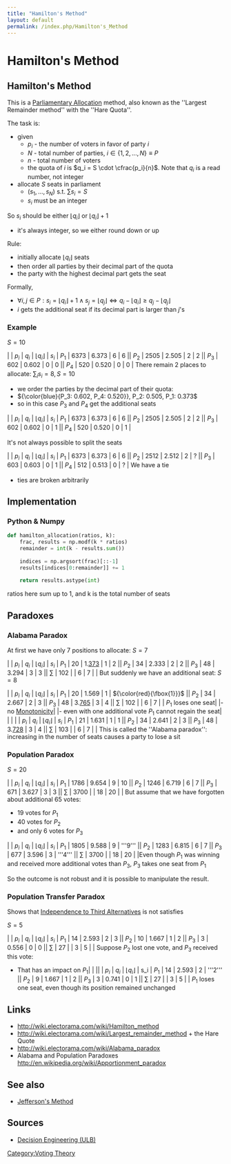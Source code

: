 ```yaml
---
title: "Hamilton's Method"
layout: default
permalink: /index.php/Hamilton's_Method
---
```


# Hamilton's Method

## Hamilton's Method
This is a [Parliamentary Allocation](Parliamentary_Allocation) method, also known as the ''Largest Remainder method'' with the ''Hare Quota''.

The task is:
- given 
  - $p_i$ - the number of voters in favor of party $i$ 
  - $N$ - total number of parties, $i \in \{ 1, 2, ..., N\} \equiv P$
  - $n$ - total number of voters
  - the quota of $i$ is $q_i = S \cdot \cfrac{p_i}{n}$. Note that $q_i$ is a read number, not integer
- allocate $S$ seats in parliament
  - $(s_1, ..., s_N)$ s.t. $\sum s_i = S$
  - $s_i$ must be an integer

So $s_i$ should be either $\lfloor q_i \rfloor$ or $\lfloor q_i \rfloor + 1$
- it's always integer, so we either round down or up

Rule:
- initially allocate $\lfloor q_i \rfloor$ seats 
- then order all parties by their decimal part of the quota 
- the party with the highest decimal part gets the seat

Formally,
- $\forall i, j \in P: s_i = \lfloor q_i \rfloor + 1 \land s_j = \lfloor q_j \rfloor \iff q_i - \lfloor q_i \rfloor \geqslant q_j - \lfloor q_j \rfloor$ 
- $i$ gets the additional seat if its decimal part is larger than $j$'s 


### Example
$S = 10$ 

|    |  $p_i$  |  $q_i$  |  $\lfloor q_i \rfloor$  |  $s_i$  |  $P_1$  |  6373  |  6.373  |  6  |  6  ||  $P_2$  |  2505  |  2.505  |  2  |  2  ||  $P_3$  |  602  |  0.602  |  0  |  0 ||  $P_4$  |  520  |  0.520  |  0  |  0  |
There remain 2 places to allocate: $\sum_i s_i = 8, S = 10$
- we order the parties by the decimal part of their quota:
- ${\color{blue}{P_3: 0.602, P_4: 0.520}}, P_2: 0.505, P_1: 0.373$
- so in this case $P_3$ and $P_4$ get the additional seats


|    |  $p_i$  |  $q_i$  |  $\lfloor q_i \rfloor$  |  $s_i$  |  $P_1$  |  6373  |  6.373  |  6  |  6  ||  $P_2$  |  2505  |  2.505  |  2  |  2  ||  $P_3$  |  602  |  0.602  |  0  |  1 ||  $P_4$  |  520  |  0.520  |  0  |  1  |


It's not always possible to split the seats

|    |  $p_i$  |  $q_i$  |  $\lfloor q_i \rfloor$  |  $s_i$  |  $P_1$  |  6373  |  6.373  |  6  |  6  ||  $P_2$  |  2512  |  2.512  |  2  |  ?  ||  $P_3$  |  603  |  0.603  |  0  |  1 ||  $P_4$  |  512  |  0.513  |  0  |  ? |
We have a tie
- ties are broken arbitrarily


## Implementation
### Python & Numpy
```python
def hamilton_allocation(ratios, k):
    frac, results = np.modf(k * ratios)
    remainder = int(k - results.sum())
    
    indices = np.argsort(frac)[::-1]
    results[indices[0:remainder]] += 1
 
    return results.astype(int)
```

ratios here sum up to 1, and k is the total number of seats


## Paradoxes
### Alabama Paradox
At first we have only 7 positions to allocate: $S = 7$


|    |  $p_i$  |  $q_i$  |  $\lfloor q_i \rfloor$  |  $s_i$  |  $P_1$  |  20  |  1.<u>373</u>  |  1  |  2 ||  $P_2$  |  34  |  2.333  |  2  |  2  ||  $P_3$  |  48  |  3.294  |  3  |  3 ||   $\sum$  |   102  |   |  6  |  7 | |
But suddenly we have an additional seat: $S = 8$

|    |  $p_i$  |  $q_i$  |  $\lfloor q_i \rfloor$  |  $s_i$  |  $P_1$  |  20  |  1.569  |  1  |  ${\color{red}{\fbox{1}}}$ ||  $P_2$  |  34  |  2.667  |  2  |  3 ||  $P_3$  |  48  |  3.<u>765</u>  |  3  |  4 ||   $\sum$  |   102  |   |  6  |  7 | |
$P_1$ loses one seat|    |- no [Monotonicity](Monotonicity)|  |- even with one additional vote $P_1$ cannot regain the seat|  | |
|    |  $p_i$  |  $q_i$  |  $\lfloor q_i \rfloor$  |  $s_i$  |  $P_1$  |  21  |  1.631  |  1  |  1 ||  $P_2$  |  34  |  2.641  |  2  |  3 ||  $P_3$  |  48  |  3.<u>728</u>  |  3  |  4 ||   $\sum$  |   103  |   |  6  |  7 | |
This is called the ''Alabama paradox'': increasing in the number of seats causes a party to lose a sit


### Population Paradox
$S=20$

|    |  $p_i$  |  $q_i$  |  $\lfloor q_i \rfloor$  |  $s_i$  |  $P_1$  |  1786  |  9.654  |  9  |  10 ||  $P_2$  |  1246  |  6.719  |  6  |  7 ||  $P_3$  |  671  |  3.627  |  3  |  3 ||   $\sum$  |   3700  |   |  18  |  20 | |
But assume that we have forgotten about additional 65 votes:
- 19 votes for $P_1$
- 40 votes for $P_2$
- and only 6 votes for $P_3$

|    |  $p_i$  |  $q_i$  |  $\lfloor q_i \rfloor$  |  $s_i$  |  $P_1$  |  1805  |  9.588  |  9  |  '''9''' ||  $P_2$  |  1283  |  6.815  |  6  |  7 ||  $P_3$  |  677  |  3.596  |  3  |  '''4''' ||   $\sum$  |   3700  |   |  18  |  20 | |Even though $P_1$ was winning and received more additional votes than $P_3$, $P_3$ takes one seat from $P_1$

So the outcome is not robust and it is possible to manipulate the result.


### Population Transfer Paradox
Shows that [Independence to Third Alternatives](Independence_to_Third_Alternatives) is not satisfies

$S = 5$

|    |  $p_i$  |  $q_i$  |  $\lfloor q_i \rfloor$  |  $s_i$  |  $P_1$  |  14  |  2.593  |  2  |  3 ||  $P_2$  |  10  |  1.667  |  1  |  2 ||  $P_3$  |  3  |  0.556  |  0  |  0 ||   $\sum$  |   27  |   |  3  |  5 | |
Suppose $P_2$ lost one vote, and $P_3$ received this vote:
- That has an impact on $P_1$|   | ||    |  $p_i$  |  $q_i$  |  $\lfloor q_i \rfloor$  |  s_i  |  $P_1$  |  14  |  2.593  |  2  |  '''2''' ||  $P_2$  |  9  |  1.667  |  1  |  2 ||  $P_3$  |  3  |  0.741  |  0  |  1 ||   $\sum$  |   27  |   |  3  |  5 | |
$P_1$ loses one seat, even though its position remained unchanged


## Links
- http://wiki.electorama.com/wiki/Hamilton_method
- http://wiki.electorama.com/wiki/Largest_remainder_method + the Hare Quote
- http://wiki.electorama.com/wiki/Alabama_paradox
- Alabama and Population Paradoxes http://en.wikipedia.org/wiki/Apportionment_paradox

## See also
- [Jefferson's Method](Jefferson's_Method)

## Sources
- [Decision Engineering (ULB)](Decision_Engineering_(ULB))

[Category:Voting Theory](Category_Voting_Theory)